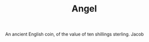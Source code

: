 ---
title: Angel
letter: A
permalink: "/definitions/angel.html"
body: An ancient English coin, of the value of ten shillings sterling. Jacob
published_at: '2018-07-07'
source: Black's Law Dictionary
layout: post
---